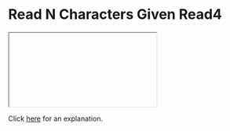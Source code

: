 # Read N Characters Given Read4 

<iframe></iframe>

Click [here](Explanation.md) for an explanation.

